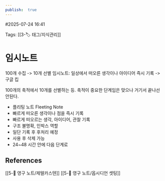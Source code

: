 ```yaml
---
publish:  true
---
```

#2025-07-24 16:41

Tags: [[3-🏷️ 태그/지식관리]]

# 임시노트

100개 수집 -> 10개 선별
임시노트: 일상에서 떠오른 생각이나 아이디어 즉시 기록 -> 구글 킵

100개의 축적에서 10개를 선별하는 등. 축적이 중요한 단계임은 맞으나 거기서 끝나선 안된다.

- 플리팅 노트 Fleeting Note
- 빠르게 떠오른 생각이나 점을 즉시 기록
- 빠르게 떠오르는 생각, 아이디어, 관찰 기록
- 구조 불명확, 인박스 역할
- 일단 기록 후 후처리 예정
- 사용 후 삭제 가능
- 24~48 시간 안에 다음 단계로

## References
 [[5-💎 영구 노트/제텔카스텐]]
 [[5-💎 영구 노트/옵시디언 셋팅]]